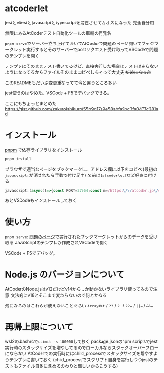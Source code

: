 # atcoderlet

jestとvitestとjavascriptとtypescriptを混在させてカオスになった
完全自分用

無限にあるAtCoderテスト自動化ツールの車輪の再発名

`pnpm serve`でサーバー立ち上げておいてAtCoderで問題のページ開いてブックマークレット実行するとそのサーバーでpostリクエスト受け取ってVSCodeで問題のテンプレを開く

テンプレにそのままテスト書いてるけど、直接実行した場合はテストは走らないようになってるからファイルそのままコピペしちゃって大丈夫 ~~だめになった~~ 

このREADMEもだいぶ変更重なってて今と違うところ多い

jest使うのはやめた。VSCode + F5でデバッグできる。

ここにもちょっとまとめた
https://gist.github.com/zakuroishikuro/55b9d17a9e58abfa9bc3fa0477c281ad

# インストール

[pnpm](https://pnpm.io/ja/installation) で依存ライブラリをインストール

```sh
pnpm install
```

ブラウザで適当なページをブックマークし、アドレス欄に以下をコピペ (最初の`javascript:`が消されたら手動で付け足す)
名前は`[atcoderlet]`など好きに付ける

```js
javascript:(async()=>{const PORT=37564;const m=/https:\/\/atcoder.jp\/contests\/([-\w]+)\/tasks\/([-\w]+)/.exec(location.href);if(m){const examples=[];const parent=document.querySelector(".lang-ja")||document;parent.querySelectorAll("[id^=pre-sample], ol.linenums").forEach((e,i)=>{let text;if(e.children.length>0){text=[...e.children].map(c=>c.textContent).join("\n")}else{text=e.textContent}(examples[i/2|0]??=[]).push(text.trim())});const problem={url:m[0],contestId:m[1],problemId:m[2],subject:document.title,examples,timestamp:new Date().toISOString()};await fetch(`http://localhost:${PORT}`,{method:"POST",mode:"no-cors",body:JSON.stringify(problem)}).catch(()=>alert(`\u300Cpnpm serve\u300D\u3057\u3066\u306A\u3044\u304B\u3082\uFF1F`))}else{alert("AtCoder\u306E\u554F\u984C\u30DA\u30FC\u30B8\u3067\u4F7F\u3063\u3066\u306D")}})();
```

あとVSCodeもインストールしておく

# 使い方

`pnpm serve`: [問題のページ](https://atcoder.jp/contests/practice/tasks/practice_1)で実行されたブックマークレットからのデータを受け取る
JavaScriptのテンプレが作成されVSCodeで開く

VSCode + F5でデバッグ。

# Node.js のバージョンについて

AtCoderのNode.jsはv12だけどv14からしか動かないライブラリ使ってるので注意
文法的にv18とそこまで変わらないので何とかなる

気になるのはこれらが使えないことぐらい
`Array#at` / `??` / `?.` / `??=` / `||=` / `&&=`

# 再帰上限について

wsl2の.bashrcで`ulimit -s 100000`しておく
package.jsonのnpm scriptsでjest実行時のスタックサイズを増やしてるのでローカルならスタックオーバーフローにならない
AtCoderでの実行時にはchild_processでスタックサイズを増やすようテンプレに書いておく
(child_processでスクリプト自身を実行しつつjestのテストもファイル自体に含めるのわりと難しいからこうする)